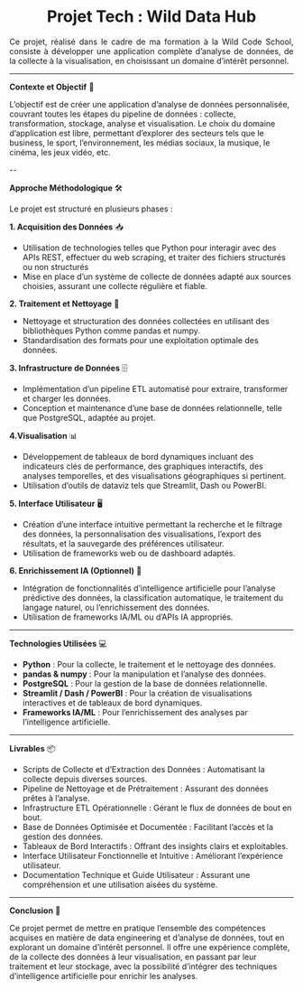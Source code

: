 <h1 align="center"> Projet Tech : Wild Data Hub </h1>

<p align="justify">
Ce projet, réalisé dans le cadre de ma formation à la Wild Code School, consiste à développer une application complète d’analyse de données, de la collecte à la visualisation, 
en choisissant un domaine d’intérêt personnel. </p>

---
**Contexte et Objectif** 🎯

L’objectif est de créer une application d’analyse de données personnalisée, couvrant toutes les étapes du pipeline de données : collecte, transformation, stockage, analyse et visualisation. Le choix du domaine d’application est libre, permettant d’explorer des secteurs tels que le business, le sport, l’environnement, les médias sociaux, la musique, le cinéma, les jeux vidéo, etc.

--

**Approche Méthodologique** 🛠️

Le projet est structuré en plusieurs phases :

**1. Acquisition des Données** 📥
 - Utilisation de technologies telles que Python pour interagir avec des APIs REST, effectuer du web scraping, et traiter des fichiers structurés ou non structurés
 - Mise en place d’un système de collecte de données adapté aux sources choisies, assurant une collecte régulière et fiable.

**2. Traitement et Nettoyage** 🧹
- Nettoyage et structuration des données collectées en utilisant des bibliothèques Python comme pandas et numpy.
- Standardisation des formats pour une exploitation optimale des données.
 
**3. Infrastructure de Données** 🗄️
- Implémentation d’un pipeline ETL automatisé pour extraire, transformer et charger les données.
- Conception et maintenance d’une base de données relationnelle, telle que PostgreSQL, adaptée au projet.
 
**4.Visualisation** 📊
- Développement de tableaux de bord dynamiques incluant des indicateurs clés de performance, des graphiques interactifs, des analyses temporelles, et des visualisations géographiques si pertinent.
- Utilisation d’outils de dataviz tels que Streamlit, Dash ou PowerBI.
 
**5. Interface Utilisateur** 🖥️
- Création d’une interface intuitive permettant la recherche et le filtrage des données, la personnalisation des visualisations, l’export des résultats, et la sauvegarde des préférences utilisateur.
- Utilisation de frameworks web ou de dashboard adaptés.
 
**6. Enrichissement IA (Optionnel)** 🤖
- Intégration de fonctionnalités d’intelligence artificielle pour l’analyse prédictive des données, la classification automatique, le traitement du langage naturel, ou l’enrichissement des données.
- Utilisation de frameworks IA/ML ou d’APIs IA appropriés.

 ---
 **Technologies Utilisées** 💻
 - **Python** : Pour la collecte, le traitement et le nettoyage des données.
 - **pandas & numpy** : Pour la manipulation et l’analyse des données.
 - **PostgreSQL** : Pour la gestion de la base de données relationnelle.
 - **Streamlit / Dash / PowerBI** : Pour la création de visualisations interactives et de tableaux de bord dynamiques.
 - **Frameworks IA/ML** : Pour l’enrichissement des analyses par l’intelligence artificielle.

 ---
 **Livrables** 📦

- Scripts de Collecte et d’Extraction des Données : Automatisant la collecte depuis diverses sources.
- Pipeline de Nettoyage et de Prétraitement : Assurant des données prêtes à l’analyse.
- Infrastructure ETL Opérationnelle : Gérant le flux de données de bout en bout.
- Base de Données Optimisée et Documentée : Facilitant l’accès et la gestion des données.
- Tableaux de Bord Interactifs : Offrant des insights clairs et exploitables.
- Interface Utilisateur Fonctionnelle et Intuitive : Améliorant l’expérience utilisateur.
- Documentation Technique et Guide Utilisateur : Assurant une compréhension et une utilisation aisées du système.

 ---
**Conclusion** 🏁

Ce projet permet de mettre en pratique l’ensemble des compétences acquises en matière de data engineering et d’analyse de données, tout en explorant un domaine d’intérêt personnel. Il offre une expérience complète, de la collecte des données à leur visualisation, en passant par leur traitement et leur stockage, avec la possibilité d’intégrer des techniques d’intelligence artificielle pour enrichir les analyses.
